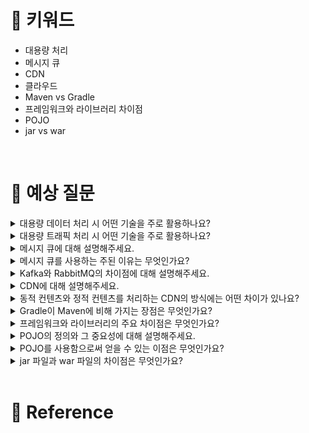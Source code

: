 # 📍 키워드
- 대용량 처리
- 메시지 큐
- CDN
- 클라우드
- Maven vs Gradle
- 프레임워크와 라이브러리 차이점
- POJO
- jar vs war

<br>

# 📍 예상 질문
<details>
<summary>대용량 데이터 처리 시 어떤 기술을 주로 활용하나요?</summary>
<div markdown="1">

1. 분산 시스템: 대용량 데이터 처리를 위해서는 하나의 컴퓨터로는 한계가 있기 때문에, 여러 대의 컴퓨터가 네트워크를 통해 데이터를 분산 처리하는 방식을 사용합니다. 예를 들어, Hadoop, Spark 같은 분산 처리 프레임워크가 있습니다.
2. 데이터베이스 샤딩: 샤딩은 대형 데이터베이스를 여러 서버에 분할하여 데이터를 수평 분할하는 기술입니다. 이를 통해 각 서버는 데이터의 일부만을 관리하게 되므로 처리 능력이 향상됩니다.
3. NoSQL 데이터베이스: 대용량의 비정형 데이터를 저장하고 처리하기 위해 NoSQL 데이터베이스가 사용됩니다. 예를 들어, MongoDB, Cassandra, HBase 등이 있으며, 이들은 빠른 읽기 및 쓰기 속도, 확장성, 유연한 데이터 모델 등의 장점을 가지고 있습니다.
4. 메모리 내 데이터 처리: Redis, Memcached 같은 메모리 내 캐싱 시스템을 사용하여 데이터 처리 속도를 향상시킬 수 있습니다. 이는 데이터를 디스크가 아닌 RAM에 저장하여 처리하기 때문에 빠른 데이터 액세스가 가능합니다.
5. 메세지 큐: Kafka, RabbitMQ 같은 메세지 큐를 사용하여 데이터 처리 작업을 비동기로 수행할 수 있습니다. 이를 통해 시스템 간의 결합도를 낮추고, 처리 능력을 향상시킬 수 있습니다.
6. 스트림 처리: 실시간 데이터 스트림을 처리하기 위해 Apache Kafka Streams, Apache Flink, Amazon Kinesis 같은 스트림 처리 플랫폼을 사용합니다. 이러한 기술을 통해 실시간으로 데이터를 분석하고, 대응할 수 있습니다.

</div>
</details>
<details>
<summary>대용량 트래픽 처리 시 어떤 기술을 주로 활용하나요?</summary>
<div markdown="1">

1. 로드 밸런싱 (Load Balancing): 트래픽이 여러 서버에 균등하게 분배되도록 합니다. 이를 통해 단일 서버에 부하가 집중되는 것을 방지하고, 시스템의 가용성과 성능을 향상시킵니다.
2. 캐싱 (Caching): 자주 요청되는 데이터나 결과를 미리 저장해 두고, 동일한 요청이 들어올 때 빠르게 응답합니다. 이를 통해 데이터베이스나 서버의 부하를 줄이고 응답 속도를 향상시킵니다.
3. CDN (Content Delivery Network): 전 세계에 분산된 서버 네트워크를 통해 사용자에게 콘텐츠를 빠르게 제공합니다. 사용자와 가장 가까운 서버에서 콘텐츠를 제공함으로써 로딩 시간을 단축하고 트래픽을 분산시킵니다.
4. 데이터베이스 분산 (Database Sharding): 대용량 데이터를 여러 데이터베이스에 분할하여 저장함으로써, 단일 데이터베이스에 대한 부하를 줄이고 쿼리 성능을 향상시킵니다.
5. 마이크로서비스 아키텍처 (Microservices Architecture): 어플리케이션을 작고 독립적인 서비스들로 나누어 개발하여, 각 서비스가 독립적으로 확장 및 관리될 수 있도록 합니다. 이를 통해 시스템 전체의 확장성과 유연성을 향상시킵니다.
6. 비동기 처리 (Asynchronous Processing): 요청 처리 중에 블로킹(대기)이 발생하지 않도록 비동기 방식을 사용합니다. 이는 시스템의 처리량을 높이고, 응답 시간을 개선하는데 도움이 됩니다.
7. 자동 확장 (Auto-Scaling): 트래픽 양에 따라 서버의 수를 자동으로 늘리거나 줄여 시스템의 부하를 조절합니다. 클라우드 환경에서 특히 유용한 기능입니다.

</div>
</details>
<details>
<summary>메시지 큐에 대해 설명해주세요.</summary>
<div markdown="1">

- 메시지 큐(Message Queue)는 메시지 기반 미들웨어(MBM)의 핵심 구성 요소로, 애플리케이션 간 메시지를 비동기적으로 전달하기 위해 사용되는 기술입니다. 메시지 큐는 메시지의 전송을 중개하며, 메시지를 보내는 측(sender)과 받는 측(receiver) 사이에서 메시지를 일시적으로 저장합니다. 이를 통해 두 시스템 간의 결합도를 낮추고, 효율적인 데이터 처리와 시스템의 확장성 및 안정성을 향상시킬 수 있습니다.
- 메시지 큐의 주요 특징
    - 비동기 통신: 메시지 큐를 사용하면 메시지를 보내는 측이 메시지를 큐에 전달한 후, 자신의 작업을 계속 진행할 수 있습니다. 메시지를 받는 측은 준비가 되었을 때 큐에서 메시지를 꺼내 처리할 수 있습니다.
    - 탈중앙화: 메시지 큐는 메시지를 중앙 집중식 서버가 아닌 분산된 방식으로 관리할 수 있게 해주며, 이를 통해 시스템의 확장성과 장애 내성을 향상시킵니다.
    - 유연성과 확장성: 메시지 큐를 사용하면 새로운 서비스나 컴포넌트를 시스템에 쉽게 추가하거나 제거할 수 있습니다. 또한, 시스템의 부하에 따라 자원을 동적으로 할당하거나 조정할 수 있습니다.
    - 신뢰성 있는 메시지 전송: 메시지 큐는 메시지의 전송이 실패했을 경우 재시도 기능을 제공하여 메시지가 안전하게 전달될 수 있도록 합니다.
- 메시지 큐의 사용 사례
    - 분산 시스템 간의 데이터 동기화
    - 마이크로서비스 아키텍처에서 서비스 간의 비동기 통신
    - 대규모 시스템에서의 로그 수집
    - 이메일 알림, SMS 전송 등의 배치 작업 처리
- 대표적인 메시지 큐 솔루션
    - RabbitMQ: AMQP(Advanced Message Queuing Protocol)를 기반으로 하는 오픈 소스 메시지 브로커
    - Apache Kafka: 고성능, 분산형 스트리밍 플랫폼으로 대량의 데이터 처리에 적합
    - Amazon SQS: AWS에서 제공하는 관리형 메시지 큐 서비스

</div>
</details>
<details>
<summary>메시지 큐를 사용하는 주된 이유는 무엇인가요?</summary>
<div markdown="1">

1. 비동기 통신(Asynchronous Communication): 메시지 큐를 통해 시스템 간에 메시지를 비동기적으로 전송할 수 있습니다. 이는 한 시스템이 다른 시스템의 처리 속도나 가용성에 영향을 받지 않도록 하여, 시스템 간의 결합도를 낮추고, 전체적인 응답성과 처리량을 향상시킵니다.
2. 부하 분산(Load Balancing): 메시지 큐는 작업을 여러 소비자(Consumer)에게 분산시켜 처리할 수 있도록 합니다. 이를 통해 시스템의 부하를 균등하게 분산시켜, 과부하 상황을 방지하고 전체 시스템의 성능을 최적화할 수 있습니다.
3. 탄력성 및 확장성(Elasticity and Scalability): 메시지 큐는 시스템의 탄력성과 확장성을 지원합니다. 처리해야 할 메시지의 양이 증가하면, 소비자의 수를 동적으로 조정하여 부하에 대응할 수 있습니다. 이는 클라우드 환경에서 특히 유용합니다.
4. 시스템 해체(Decoupling Systems): 메시지 큐는 시스템 간의 직접적인 연결 없이 메시지를 전달함으로써, 시스템 간의 결합도를 낮춥니다. 이는 각 시스템을 독립적으로 개발, 배포, 유지보수할 수 있게 하여 전체 시스템의 유연성을 향상시킵니다.
5. 신뢰성 있는 메시지 전달(Reliable Message Delivery): 메시지 큐는 메시지를 신뢰성 있게 전달하는 메커니즘을 제공합니다. 메시지가 성공적으로 처리될 때까지 큐에 보관되어, 시스템 장애 발생 시에도 메시지 손실을 방지할 수 있습니다.
6. 이벤트 주도 아키텍처(Event-Driven Architecture) 지원: 메시지 큐는 이벤트 주도 아키텍처의 구현을 용이하게 합니다. 이벤트가 발생하면 메시지 큐를 통해 해당 이벤트를 구독하는 시스템에 알릴 수 있으며, 이를 통해 시스템 간의 상호작용을 비동기적으로 처리할 수 있습니다.

</div>
</details>
<details>
<summary>Kafka와 RabbitMQ의 차이점에 대해 설명해주세요.</summary>
<div markdown="1">

- Apache Kafka와 RabbitMQ는 두 가지 인기 있는 메시지 브로커 시스템이지만, 설계 철학과 지원하는 기능 면에서 서로 다릅니다. 각각의 시스템이 제공하는 기능과 사용 사례를 기반으로 주요 차이점을 다음과 같이 설명할 수 있습니다:
- 설계 및 아키텍처
    - Kafka는 분산된 스트리밍 플랫폼으로 설계되었습니다. Kafka는 높은 처리량, 내구성, 확장성을 목표로 하며, 메시지를 파티션이라는 구조로 구성된 토픽에 저장합니다. Kafka는 시간에 따라 메시지를 순차적으로 저장하며, 메시지는 로그 형태로 디스크에 저장됩니다.
    - RabbitMQ는 경량 메시지 브로커 시스템으로, 복잡한 라우팅, 메시지 패턴(예: 요청/응답, 발행/구독)을 지원합니다. RabbitMQ는 AMQP(Advanced Message Queuing Protocol)을 기반으로 하며, 메시지를 큐에 저장하고 다양한 라우팅 옵션을 제공합니다.
- 사용 사례
    - Kafka는 대규모 메시지 처리, 로그 수집, 스트림 처리, 실시간 분석 등에 적합합니다. Kafka는 높은 처리량과 지연 시간이 낮은 애플리케이션에 주로 사용됩니다.
    - RabbitMQ는 다양한 메시지 패턴을 지원하며, 작업 큐, 분산 시스템 간의 비동기 메시지 전송, 내부 애플리케이션 간의 통신 등에 적합합니다. RabbitMQ는 복잡한 라우팅과 메시지 패턴을 필요로 하는 시스템에 주로 사용됩니다.
- 확장성 및 내구성
    - Kafka는 클러스터를 구성하여 확장할 수 있으며, 파티션과 리플리케이션을 통해 높은 내구성과 가용성을 제공합니다.
    - RabbitMQ도 클러스터링과 미러링 큐를 통해 확장성과 내구성을 제공하지만, Kafka에 비해 상대적으로 더 복잡한 라우팅 룰을 처리할 때 성능이 저하될 수 있습니다.
- 메시지 모델
    - Kafka는 메시지를 토픽에 저장하며, 소비자는 토픽에서 메시지를 순차적으로 읽습니다. Kafka는 장기간 메시지를 저장할 수 있으며, 메시지가 소비되어도 자동으로 삭제되지 않습니다.
    - RabbitMQ는 메시지를 큐에 저장하며, 메시지는 소비되거나 만료되면 큐에서 제거됩니다. RabbitMQ는 메시지를 다양한 방식으로 라우팅할 수 있으며, 더 복잡한 메시지 패턴을 지원합니다.
- Kafka는 높은 처리량과 대용량 데이터 스트리밍에 적합한 반면, RabbitMQ는 복잡한 라우팅과 메시지 패턴을 필요로 하는 시나리오에 더 적합합니다.

</div>
</details>
<details>
<summary>CDN에 대해 설명해주세요.</summary>
<div markdown="1">

- CDN(Content Delivery Network)은 전 세계 여러 지역에 분산된 서버 네트워크를 통해 웹 콘텐츠(HTML 페이지, 자바스크립트 파일, 스타일시트, 이미지, 비디오 등)를 사용자에게 빠르게 제공하는 시스템입니다. 사용자가 요청을 할 때, 가장 가까운 서버에서 콘텐츠를 제공함으로써 로딩 시간을 줄이고, 웹 사이트의 성능을 향상시킵니다.
- CDN의 주요 기능
    - 성능 향상: 사용자에게 가장 가까운 서버에서 콘텐츠를 제공함으로써 웹 사이트의 로딩시간을 단축시킵니다.
    - 가용성 및 안정성 증가: 콘텐츠를 전 세계 여러 서버에 분산시키므로, 하나의 서버에 문제가 발생해도 다른 서버에서 콘텐츠를 제공할 수 있습니다.
    - 보안 강화: DDoS 공격과 같은 보안 위협으로부터 웹 사이트를 보호하는 데 도움이 됩니다.
- CDN 작동 방식
    1. 사용자가 웹 사이트에 접속하여 콘텐츠를 요청합니다.
    2. DNS 시스템은 사용자의 요청을 처리할 수 있는 가장 가까운 CDN 서버를 찾아 요청을 전달합니다.
    3. 선택된 CDN 서버에서 요청받은 콘텐츠가 캐시되어 있다면 즉시 사용자에게 제공합니다. 만약 캐시되어 있지 않다면, 원본 서버에서 콘텐츠를 가져와 사용자에게 제공하고, 이를 캐시에 저장합니다.
- CDN 사용의 이점
    - 전 세계 어디서든 사용자에게 더 빠른 콘텐츠 로딩 시간을 제공합니다.
    - 원본 서버의 부하를 줄여주며, 트래픽 스파이크가 발생해도 웹 사이트의 안정성을 유지할 수 있습니다.
    - 보안 기능을 통해 웹 사이트를 더 안전하게 보호할 수 있습니다.

</div>
</details>
<details>
<summary>동적 컨텐츠와 정적 컨텐츠를 처리하는 CDN의 방식에는 어떤 차이가 있나요?</summary>
<div markdown="1">

- 정적 컨텐츠
    - 정적 컨텐츠는 변하지 않는 데이터로, HTML 파일, CSS 스타일시트, JavaScript 파일, 이미지 및 비디오 파일 등이 여기에 속합니다. 이러한 컨텐츠는 사용자의 요청이나 행동에 따라 변하지 않으므로, CDN은 이러한 정적 파일을 전 세계에 분산된 서버에 캐시(저장)하여 제공합니다. 사용자가 콘텐츠를 요청하면, CDN은 사용자에게 가장 가까운 서버에서 해당 콘텐츠를 즉시 제공하여 로딩 시간을 감소시킵니다. 정적 컨텐츠의 경우, 캐시된 데이터를 통해 높은 캐시 히트율(cache hit rate)을 달성할 수 있으며, 이는 웹사이트의 성능을 크게 향상시킵니다.
- 동적 컨텐츠
    - 동적 컨텐츠는 사용자의 요청이나 행동에 따라 실시간으로 변하는 데이터입니다. 예를 들어, 사용자별로 맞춤화된 웹 페이지, 실시간 데이터 처리가 필요한 웹 애플리케이션, API 호출 등이 여기에 속합니다. 동적 컨텐츠는 캐싱하기 어렵거나 캐싱할 수 없기 때문에, CDN은 다른 방식으로 이를 처리합니다.
    - CDN은 동적 컨텐츠를 위해 주로 두 가지 방법을 사용합니다:
        1. 엣지 서버를 통한 최적화된 라우팅: CDN은 사용자의 요청을 최적화된 경로를 통해 원본 서버로 라우팅하여 처리 시간을 단축시킵니다. 이 과정에서 네트워크 지연을 최소화하고, 사용자에게 더 빠른 응답 시간을 제공할 수 있습니다.
        2. 엣지 컴퓨팅 및 엣지 로직: 일부 CDN은 엣지 서버에서 간단한 데이터 처리나 사용자 맞춤화 로직을 실행할 수 있는 기능을 제공합니다. 이를 통해 서버와 사용자 간의 통신 부담을 줄이고, 전체적인 응답 속도를 개선할 수 있습니다.
    - 동적 컨텐츠를 처리하는 경우, 콘텐츠의 실시간 처리와 사용자 맞춤화가 중요하기 때문에, CDN의 엣지 서버는 원본 서버와의 효율적인 통신과 데이터 전송 최적화에 초점을 맞춥니다. 따라서, 정적 컨텐츠의 캐싱과는 다르게 동적 컨텐츠를 처리하는 데에는 네트워크 최적화와 데이터 처리 속도가 더 중요한 역할을 합니다.

</div>
</details>
<details>
<summary>Gradle이 Maven에 비해 가지는 장점은 무엇인가요?</summary>
<div markdown="1">

1. 성능
    - 증분 빌드: Gradle은 변경된 부분만 빌드하는 증분 빌드를 지원합니다. 이는 불필요한 작업을 수행하지 않아 빌드 시간을 크게 단축시킵니다.
    - 빌드 캐시: Gradle은 빌드 결과를 캐시하여 재사용합니다. 이는 로컬 및 CI 환경에서 빌드 시간을 줄이는 데 기여합니다.
2. 유연성 및 확장성
    - 동적 스크립팅 언어 지원: Gradle은 Groovy와 Kotlin DSL을 사용하여 빌드 스크립트를 작성합니다. 이는 XML 기반의 Maven보다 훨씬 더 유연하고 강력한 구성이 가능하게 합니다.
    - 맞춤형 빌드 로직: 사용자 정의 작업 및 플러그인을 쉽게 작성하여 빌드 프로세스를 맞춤화할 수 있습니다.
3. 다양한 언어 및 프레임워크 지원
    - Gradle은 Java 외에도 Kotlin, Groovy, Scala 등 다양한 JVM 언어를 지원합니다. 또한, C/C++, Python 등 다른 언어에 대한 지원도 확장하고 있습니다.
    - Android 공식 빌드 도구로 사용되며, Android 개발에 최적화된 다양한 기능을 제공합니다.
4. 멀티 프로젝트 빌드
    - Gradle은 멀티 프로젝트 빌드를 쉽게 처리할 수 있습니다. 이는 복잡한 프로젝트 구조를 가진 대규모 애플리케이션에서 효율적인 빌드 관리를 가능하게 합니다.
5. 풍부한 플러그인 생태계
     - Gradle은 다양한 빌드 및 배포 작업을 쉽게 확장할 수 있는 풍부한 플러그인 생태계를 가지고 있습니다. 이를 통해 개발자는 필요한 기능을 쉽게 추가할 수 있습니다.
6. 툴링 지원
    - Gradle은 강력한 CLI 도구를 제공하며, IntelliJ IDEA, Eclipse, Android Studio 등 주요 IDE와 통합됩니다. 이는 개발자가 빌드 및 디버깅 작업을 쉽게 수행할 수 있게 합니다.

</div>
</details>
<details>
<summary>프레임워크와 라이브러리의 주요 차이점은 무엇인가요?</summary>
<div markdown="1">

- 프레임워크
    - 통제의 역전(Inversion of Control, IoC): 프레임워크가 애플리케이션의 흐름을 제어합니다. 개발자는 프레임워크가 정의한 규칙과 인터페이스에 맞춰 코드를 작성합니다. 즉, 프레임워크가 애플리케이션의 전체적인 흐름을 책임지며, 개발자는 프레임워크가 제공하는 '틀' 안에서 필요한 부분을 구현합니다.
    - 포괄적인 솔루션 제공: 프레임워크는 특정 문제를 해결하기 위한 포괄적인 솔루션을 제공합니다. 이는 데이터베이스 연동, 네트워킹, 사용자 인터페이스 관리 등 애플리케이션 개발에 필요한 다양한 기능을 포함할 수 있습니다.
    - 사용의 복잡성: 프레임워크를 사용하면 초기 학습 곡선이 높을 수 있으며, 프레임워크의 구조 내에서 작업해야 하므로 특정 부분의 커스터마이징이 어려울 수 있습니다.
- 라이브러리
    - 통제의 유지: 라이브러리를 사용하는 애플리케이션은 실행 흐름을 직접 제어합니다. 개발자는 필요할 때 특정 기능을 수행하기 위해 라이브러리의 함수나 객체를 호출합니다. 즉, 라이브러리는 도구의 집합으로, 개발자가 필요에 따라 선택적으로 사용합니다.
    - 특정 기능 제공: 라이브러리는 특정 기능이나 작업을 수행하기 위한 함수나 클래스 등을 모아 둔 것입니다. 예를 들어, 문자열 처리, 이미지 조작, HTTP 요청 처리 등 특정 작업을 위한 라이브러리가 있습니다.
    - 사용의 유연성: 라이브러리는 애플리케이션의 특정 부분에서 필요에 따라 사용되므로, 프레임워크에 비해 사용이 더 유연합니다. 개발자는 애플리케이션의 다른 부분에 영향을 주지 않고 필요한 기능을 추가하거나 변경할 수 있습니다.
- 결론
    - 프레임워크는 애플리케이션의 전체적인 흐름과 구조를 제공하며, 개발자는 이 틀 안에서 필요한 부분을 구현합니다. 프레임워크는 애플리케이션의 '빌딩 블록'을 제공하는 것입니다.
    - 라이브러리는 개발자가 애플리케이션을 제어하면서 필요에 따라 사용하는 도구의 집합입니다. 라이브러리는 개발자가 '도구 상자'에서 필요한 도구를 선택하는 것입니다.

</div>
</details>
<details>
<summary>POJO의 정의와 그 중요성에 대해 설명해주세요.</summary>
<div markdown="1">

- POJO(Plain Old Java Object)는 "순수한 오래된 자바 객체"를 의미하며, 특정 자바 모델이나 프레임워크, 규약에 의존하지 않는 단순한 자바 객체를 지칭합니다. 이 용어는 2000년대 초반에 자바 커뮤니티에서 EJB(Enterprise JavaBeans)와 같은 복잡한 프레임워크에 대한 반작용으로 생겨났습니다.
- POJO의 정의
    - 특정 규약이나 인터페이스 구현을 요구하지 않습니다.
    - 특정 클래스를 상속받지 않습니다.
    - 특정 환경이나 프레임워크에 종속되지 않습니다.
    - 자바의 객체 지향적 특성을 최대한 활용하여 만들어진 객체입니다.
    - 간단히 말해, POJO는 자바에서 사용되는 일반적인 클래스로, 다른 클래스를 상속받거나 인터페이스를 구현하지 않고도 필요한 데이터와 그 데이터를 처리하는 메서드를 포함할 수 있습니다.
- POJO의 중요성
    - 단순성: POJO는 특별한 제약이나 규칙 없이 순수한 자바 문법만으로 작성되기 때문에, 이해하기 쉽고 유지 관리하기 쉽습니다.
    - 재사용성: 특정 기술이나 프레임워크에 의존하지 않기 때문에, POJO는 다양한 환경에서 재사용될 수 있습니다. 이는 소프트웨어 공학에서 중요한 원칙인 DRY(Don't Repeat Yourself)를 지키는 데 도움이 됩니다.
    - 테스트 용이성: POJO는 외부 종속성이 적기 때문에 단위 테스트를 작성하고 실행하기가 더 쉽습니다. 이는 테스트 주도 개발(TDD)과 같은 현대적인 소프트웨어 개발 방법론과 잘 어울립니다.
    - 프레임워크와의 결합도 감소: POJO를 사용함으로써 개발자는 특정 프레임워크에 강하게 결합된 코드를 작성하는 것을 피할 수 있습니다. 이는 애플리케이션의 유연성을 향상시키고, 필요에 따라 다른 기술로 쉽게 전환할 수 있게 합니다.

</div>
</details>
<details>
<summary>POJO를 사용함으로써 얻을 수 있는 이점은 무엇인가요?</summary>
<div markdown="1">

1. 단순성과 명확성
    - POJO는 복잡한 프레임워크나 라이브러리에 의존하지 않기 때문에, 코드가 단순하고 이해하기 쉽습니다. 이로 인해 개발자가 코드를 더 빠르게 이해하고 수정할 수 있으며, 코드의 가독성과 유지 보수성이 향상됩니다.
2. 재사용성
    - 특정 기술이나 프레임워크에 종속되지 않는 자바 객체이므로, 다양한 프로젝트나 모듈에서 재사용이 가능합니다. 이는 코드의 중복을 줄이고, 개발 시간과 비용을 절약할 수 있습니다.
3. 테스트 용이성
    - POJO는 외부 종속성이 적어 단위 테스트 작성이 용이합니다. 테스트 주도 개발(TDD)이나 자동화된 테스트 작성 시 POJO를 활용하면, 테스트 케이스를 간단하게 작성할 수 있으며, 테스트의 신뢰성을 높일 수 있습니다.
4. 유연성 및 확장성
    - 프레임워크나 라이브러리에 강하게 결합되지 않기 때문에, 기술 스택의 변화나 새로운 기술의 도입에 유연하게 대처할 수 있습니다. 또한, POJO를 기반으로 시스템을 설계하면, 시스템의 구성 요소를 쉽게 교체하거나 확장할 수 있습니다.
5. 프레임워크와의 결합도 감소
    - POJO는 특정 프레임워크의 API나 클래스를 상속받지 않기 때문에, 프레임워크에 대한 의존도가 낮습니다. 이는 프레임워크를 변경하거나 업그레이드할 때 발생할 수 있는 문제를 최소화하며, 애플리케이션의 이식성을 향상시킵니다.
6. 객체 지향 설계 원칙의 적용 용이성
    - POJO는 객체 지향 설계 원칙(SOLID 원칙 등)을 적용하기 쉬운 구조를 가지고 있습니다. 이는 소프트웨어의 설계 품질을 향상시키고, 유지 보수 및 확장성을 높이는 데 기여합니다.

</div>
</details>
<details>
<summary>jar 파일과 war 파일의 차이점은 무엇인가요?</summary>
<div markdown="1">

- JAR(Java ARchive) 파일과 WAR(Web application ARchive) 파일은 모두 Java 애플리케이션을 배포하기 위한 압축 파일 포맷입니다. 이들은 Java 클래스 파일, 라이브러리, 메타데이터 등을 패키징하는 방법을 제공하지만, 주로 사용되는 목적과 내용에서 차이가 있습니다.
- JAR 파일
    - 목적: JAR 파일은 주로 재사용 가능한 Java 라이브러리, 애플리케이션 또는 애플리케이션의 일부분을 패키징하기 위해 사용됩니다.
    - 내용: JAR 파일은 Java 클래스 파일(.class 파일), 관련된 리소스 파일(이미지, 텍스트 등), 실행 가능한 Java 애플리케이션을 위한 메타데이터(예: MANIFEST.MF)를 포함할 수 있습니다.
    - 사용: JAR 파일은 Java 개발 시에 라이브러리로서 사용되거나, 독립 실행 가능한 Java 애플리케이션의 형태로 배포될 수 있습니다.
- WAR 파일
    - 목적: WAR 파일은 웹 애플리케이션을 패키징하고 배포하기 위해 사용됩니다. 이 포맷은 웹 서버나 애플리케이션 서버에서 실행되도록 설계되었습니다.
    - 내용: WAR 파일은 JSP(JavaServer Pages), 서블릿 클래스, 자바스크립트 파일, HTML 파일, CSS 파일, 이미지, XML 구성 파일, Java 클래스 파일 및 라이브러리 JAR 파일 등 웹 애플리케이션을 구성하는 모든 파일을 포함합니다. 또한, 웹 애플리케이션의 구성 정보를 담고 있는 WEB-INF 폴더(예: web.xml)를 포함합니다.
    - 사용: WAR 파일은 주로 웹 애플리케이션을 웹 서버나 애플리케이션 서버에 배포할 때 사용됩니다.
- 차이점 요약
    - 목적과 사용: JAR 파일은 일반 Java 애플리케이션 또는 라이브러리를 위한 것이며, WAR 파일은 웹 애플리케이션을 위한 것입니다.
    - 내용: WAR 파일은 JAR 파일보다 특화된 웹 애플리케이션 관련 파일들과 구성 정보를 포함합니다.
    - 배포 환경: JAR 파일은 다양한 환경에서 사용될 수 있지만, WAR 파일은 웹 서버나 애플리케이션 서버에서 실행될 목적으로 사용됩니다.

</div>
</details>

<br>

# 📍 Reference
